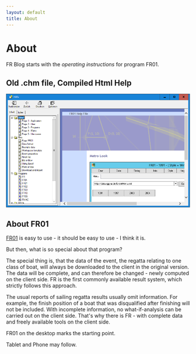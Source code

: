 ```yaml
---
layout: default
title: About
---
```


# About

FR Blog starts with the *operating instructions* for program FR01.

## Old .chm file, Compiled Html Help

![Old CHM](images/CHM.png)

## About FR01

[FR01](applications/FR01.html) is easy to use - it should be easy to use - I think it is.

But then, what is so special about that program?

The special thing is, that the data of the event, 
the regatta relating to one class of boat,
will always be downloaded to the client in the original version. 
The data will be complete, and can therefore be changed - newly computed on the client side.
FR is the first commonly available result system, which strictly follows this approach.

The usual reports of sailing regatta results usually omit information.
For example, the finish position of a boat that was disqualified after finishing will not be included.
With incomplete information, no what-if-analysis can be carried out on the client side. 
That's why there is FR - with complete data and freely available tools on the client side.

FR01 on the desktop marks the starting point.

Tablet and Phone may follow.

